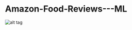 # Amazon-Food-Reviews---ML

![alt tag](https://github.com/Walczakp007/Amazon-Food-Reviews---ML/blob/master/media/coffee.png)



